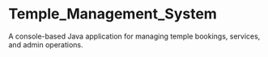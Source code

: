 # Temple_Management_System
A console-based Java application for managing temple bookings, services, and admin operations.
